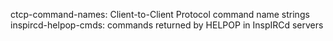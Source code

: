 ctcp-command-names: Client-to-Client Protocol command name strings  
inspircd-helpop-cmds: commands returned by HELPOP in InspIRCd servers  
